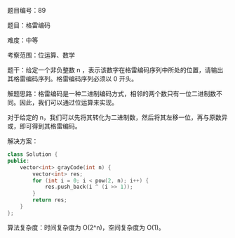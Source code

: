 题目编号：89

题目：格雷编码

难度：中等

考察范围：位运算、数学

题干：给定一个非负整数 n ，表示该数字在格雷编码序列中所处的位置，请输出其格雷编码序列。格雷编码序列必须以 0 开头。

解题思路：格雷编码是一种二进制编码方式，相邻的两个数只有一位二进制数不同。因此，我们可以通过位运算来实现。

对于给定的 n，我们可以先将其转化为二进制数，然后将其左移一位，再与原数异或，即可得到其格雷编码。

解决方案：

```cpp
class Solution {
public:
    vector<int> grayCode(int n) {
        vector<int> res;
        for (int i = 0; i < pow(2, n); i++) {
            res.push_back(i ^ (i >> 1));
        }
        return res;
    }
};
```

算法复杂度：时间复杂度为 O(2^n)，空间复杂度为 O(1)。
